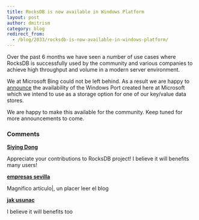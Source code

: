 ```yaml
---
title: RocksDB is now available in Windows Platform
layout: post
author: dmitrism
category: blog
redirect_from:
  - /blog/2033/rocksdb-is-now-available-in-windows-platform/
---
```


Over the past 6 months we have seen a number of use cases where RocksDB is successfully used by the community and various companies to achieve high throughput and volume in a modern server environment.

We at Microsoft Bing could not be left behind. As a result we are happy to [announce](http://bit.ly/1OmWBT9) the availability of the Windows Port created here at Microsoft which we intend to use as a storage option for one of our key/value data stores.

We are happy to make this available for the community. Keep tuned for more announcements to come.

### Comments

**[Siying Dong](siying.d@fb.com)**

Appreciate your contributions to RocksDB project! I believe it will benefits many users!

**[empresas sevilla](oxofkx@gmail.com)**

Magnifico artículo|, un placer leer el blog

**[jak usunac](tomogedac@o2.pl)**

I believe it will benefits too
